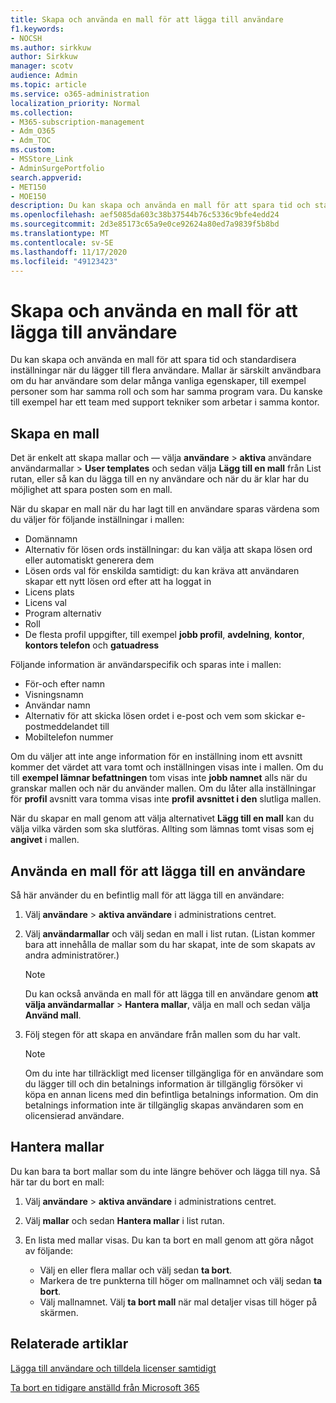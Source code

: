 ```yaml
---
title: Skapa och använda en mall för att lägga till användare
f1.keywords:
- NOCSH
ms.author: sirkkuw
author: Sirkkuw
manager: scotv
audience: Admin
ms.topic: article
ms.service: o365-administration
localization_priority: Normal
ms.collection:
- M365-subscription-management
- Adm_O365
- Adm_TOC
ms.custom:
- MSStore_Link
- AdminSurgePortfolio
search.appverid:
- MET150
- MOE150
description: Du kan skapa och använda en mall för att spara tid och standardisera inställningar när du lägger till flera användare.
ms.openlocfilehash: aef5085da603c38b37544b76c5336c9bfe4edd24
ms.sourcegitcommit: 2d3e85173c65a9e0ce92624a80ed7a9839f5b8bd
ms.translationtype: MT
ms.contentlocale: sv-SE
ms.lasthandoff: 11/17/2020
ms.locfileid: "49123423"
---
```

# <a name="create-and-use-a-template-to-add-users"></a>Skapa och använda en mall för att lägga till användare

Du kan skapa och använda en mall för att spara tid och standardisera inställningar när du lägger till flera användare. Mallar är särskilt användbara om du har användare som delar många vanliga egenskaper, till exempel personer som har samma roll och som har samma program vara. Du kanske till exempel har ett team med support tekniker som arbetar i samma kontor.  

## <a name="create-a-template"></a>Skapa en mall

Det är enkelt att skapa mallar och &mdash; välja **användare**  >  **aktiva** användare användarmallar  >  **User templates** och sedan välja **Lägg till en mall** från List rutan, eller så kan du lägga till en ny användare och när du är klar har du möjlighet att spara posten som en mall.

När du skapar en mall när du har lagt till en användare sparas värdena som du väljer för följande inställningar i mallen:

- Domännamn
- Alternativ för lösen ords inställningar: du kan välja att skapa lösen ord eller automatiskt generera dem
- Lösen ords val för enskilda samtidigt: du kan kräva att användaren skapar ett nytt lösen ord efter att ha loggat in
- Licens plats
- Licens val
- Program alternativ
- Roll
- De flesta profil uppgifter, till exempel **jobb profil**, **avdelning**, **kontor**, **kontors telefon** och **gatuadress** 

Följande information är användarspecifik och sparas inte i mallen:

- För-och efter namn
- Visningsnamn
- Användar namn
- Alternativ för att skicka lösen ordet i e-post och vem som skickar e-postmeddelandet till
- Mobiltelefon nummer

Om du väljer att inte ange information för en inställning inom ett avsnitt kommer det värdet att vara tomt och inställningen visas inte i mallen. Om du till **exempel lämnar befattningen** tom visas inte **jobb namnet** alls när du granskar mallen och när du använder mallen. Om du låter alla inställningar för **profil** avsnitt vara tomma visas inte **profil** **avsnittet i den** slutliga mallen.

När du skapar en mall genom att välja alternativet **Lägg till en mall** kan du välja vilka värden som ska slutföras. Allting som lämnas tomt visas som ej **angivet** i mallen.

## <a name="use-a-template-to-add-a-user"></a>Använda en mall för att lägga till en användare

Så här använder du en befintlig mall för att lägga till en användare:

1. Välj **användare**  >  **aktiva användare** i administrations centret.

2. Välj **användarmallar** och välj sedan en mall i list rutan. (Listan kommer bara att innehålla de mallar som du har skapat, inte de som skapats av andra administratörer.)

   > [!NOTE]
   > Du kan också använda en mall för att lägga till en användare genom **att välja användarmallar**  >  **Hantera mallar**, välja en mall och sedan välja **Använd mall**.

3. Följ stegen för att skapa en användare från mallen som du har valt.

   > [!NOTE]
   > Om du inte har tillräckligt med licenser tillgängliga för en användare som du lägger till och din betalnings information är tillgänglig försöker vi köpa en annan licens med din befintliga betalnings information. Om din betalnings information inte är tillgänglig skapas användaren som en olicensierad användare.

## <a name="manage-templates"></a>Hantera mallar

Du kan bara ta bort mallar som du inte längre behöver och lägga till nya. Så här tar du bort en mall:

1. Välj **användare**  >  **aktiva användare** i administrations centret.

2. Välj **mallar** och sedan **Hantera mallar** i list rutan.

3. En lista med mallar visas. Du kan ta bort en mall genom att göra något av följande:
    - Välj en eller flera mallar och välj sedan **ta bort**. 
    - Markera de tre punkterna till höger om mallnamnet och välj sedan **ta bort**.
    - Välj mallnamnet. Välj **ta bort mall** när mal detaljer visas till höger på skärmen.

## <a name="related-articles"></a>Relaterade artiklar

[Lägga till användare och tilldela licenser samtidigt](add-users.md)

[Ta bort en tidigare anställd från Microsoft 365](remove-former-employee.md)
  

